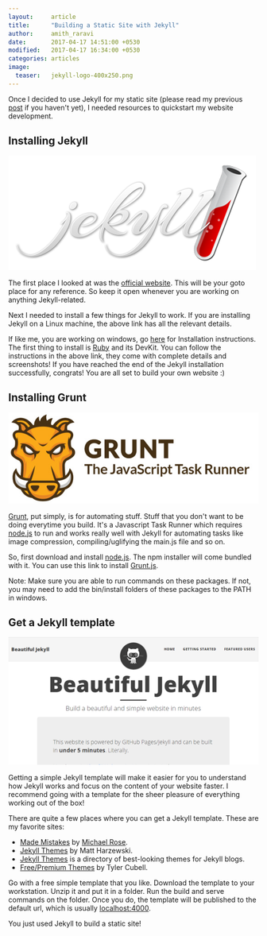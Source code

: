 ```yaml
---
layout:     article
title:      "Building a Static Site with Jekyll"
author:     amith_raravi
date:       2017-04-17 14:51:00 +0530
modified:   2017-04-17 16:34:00 +0530
categories: articles
image:
  teaser:   jekyll-logo-400x250.png
---
```


Once I decided to use Jekyll for my static site (please read my previous [post]() if you haven't yet), I needed resources to quickstart my website development.

## Installing Jekyll

![image](/images/jekyll-logo.png)

The first place I looked at was the [official website](https://jekyllrb.com/docs/home/). This will be your goto place for any reference. So keep it open whenever you are working on anything Jekyll-related.

Next I needed to install a few things for Jekyll to work. If you are installing Jekyll on a Linux machine, the above link has all the relevant details.

If like me, you are working on windows, go [here](https://labs.sverrirs.com/jekyll/) for Installation instructions. The first thing to install is [Ruby](http://rubyinstaller.org/downloads/) and its DevKit. You can follow the instructions in the above link, they come with complete details and screenshots! If you have reached the end of the Jekyll installation successfully, congrats! You are all set to build your own website :)

## Installing Grunt

![image](/images/grunt-logo.png)

[Grunt](https://gruntjs.com/), put simply, is for automating stuff. Stuff that you don't want to be doing everytime you build. It's a Javascript Task Runner which requires [node.js](https://nodejs.org/en/) to run and works really well with Jekyll for automating tasks like image compression, compiling/uglifying the main.js file and so on.

So, first download and install [node.js](https://nodejs.org/en/download/). The npm installer will come bundled with it. You can use this link to install [Grunt.js](http://www.codebelt.com/javascript/install-grunt-js-on-windows/).

Note: Make sure you are able to run commands on these packages. If not, you may need to add the bin/install folders of these packages to the PATH in windows.

## Get a Jekyll template

[![image](/images/jekyll-templates.png)](https://jekyllthemes.io/theme/31560300/beautiful-jekyll)

Getting a simple Jekyll template will make it easier for you to understand how Jekyll works and focus on the content of your website faster. I recommend going with a template for the sheer pleasure of everything working out of the box!

There are quite a few places where you can get a Jekyll template. These are my favorite sites:

* [Made Mistakes](https://mademistakes.com/articles/using-jekyll-2016/) by [Michael Rose](https://github.com/mmistakes).
* [Jekyll Themes](http://jekyllthemes.org/) by Matt Harzewski.
* [Jekyll Themes](http://themes.jekyllrc.org/) is a directory of best-looking themes for Jekyll blogs.
* [Free/Premium Themes](https://jekyllthemes.io/) by Tyler Cubell.

Go with a free simple template that you like. Download the template to your workstation. Unzip it and put it in a folder. Run the build and serve commands on the folder. Once you do, the template will be published to the default url, which is usually [localhost:4000](http://localhost:4000).

You just used Jekyll to build a static site!

